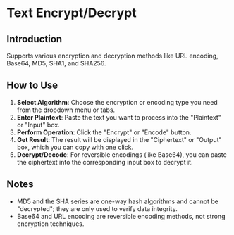 # Text Encrypt/Decrypt

## Introduction

Supports various encryption and decryption methods like URL encoding, Base64, MD5, SHA1, and SHA256.

## How to Use

1.  **Select Algorithm**: Choose the encryption or encoding type you need from the dropdown menu or tabs.
2.  **Enter Plaintext**: Paste the text you want to process into the "Plaintext" or "Input" box.
3.  **Perform Operation**: Click the "Encrypt" or "Encode" button.
4.  **Get Result**: The result will be displayed in the "Ciphertext" or "Output" box, which you can copy with one click.
5.  **Decrypt/Decode**: For reversible encodings (like Base64), you can paste the ciphertext into the corresponding input box to decrypt it.

## Notes

- MD5 and the SHA series are one-way hash algorithms and cannot be "decrypted"; they are only used to verify data integrity.
- Base64 and URL encoding are reversible encoding methods, not strong encryption techniques.
